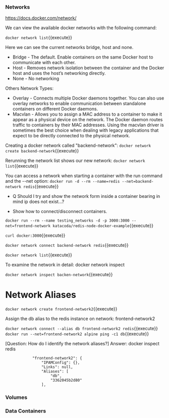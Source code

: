 ### Networks 
https://docs.docker.com/network/

We can view the available docker networks with the following command:

`docker network list`{{execute}}

Here we can see the current networks bridge, host and none.

* Bridge - The default. Enable containers on the same Docker host to communicate with each other.
* Host -  Removes network isolation between the container and the Docker host and uses the host’s networking directly.
* None - No networking

Others Network Types:

* Overlay - Connects multiple Docker daemons together. You can also use overlay networks to enable communication between standalone containers on different Docker daemons.
* Macvlan - Allows you to assign a MAC address to a container to make it appear as a physical device on the network. The Docker daemon routes traffic to containers by their MAC addresses. Using the macvlan driver is sometimes the best choice when dealing with legacy applications that expect to be directly connected to the physical network. 

Creating a docker network called "backend-network":
`docker network create backend-network`{{execute}}

Rerunning the network list shows our new network:
`docker network list`{{execute}}

You can access a network when starting a container with the run command and the --net option:
`docker run -d --rm --name=redis --net=backend-network redis`{{execute}}

* Q Should I try and show the network form inside a container bearing in mind ip does not exist...?

* Show how to connect/disconnect containers.

`docker run --rm --name testing_networks -d -p 3000:3000 --net=frontend-network katacoda/redis-node-docker-example`{{execute}}

`curl docker:3000`{{execute}}

`docker network connect backend-network redis`{{execute}}

`docker network list`{{execute}}

To examine the network in detail:
docker network inspect <network name>

`docker network inspect backen-network`{{execute}}

# Network Aliases

`docker network create frontend-network2`{{execute}}

Assign the db alias to the redis instance on network: frontend-network2

`docker network connect --alias db frontend-network2 redis`{{execute}}
`docker run --net=frontend-network2 alpine ping -c1 db`{{execute}}

[Question: How do I identify the network aliases?]
Answer: docker inspect redis

                "frontend-network2": {
                    "IPAMConfig": {},
                    "Links": null,
                    "Aliases": [
                        "db",
                        "3362045b2d80"
                    ],

### Volumes 

### Data Containers
